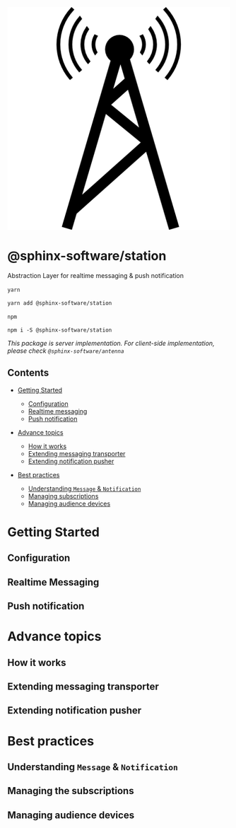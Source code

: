 ![Station](station-icon.png)

# @sphinx-software/station

Abstraction Layer for realtime messaging & push notification

`yarn`

    yarn add @sphinx-software/station

`npm`

    npm i -S @sphinx-software/station

_This package is server implementation.
For client-side implementation, please check `@sphinx-software/antenna`_

## Contents

- [Getting Started](#getting-started)

  - [Configuration](#configuration)
  - [Realtime messaging](#realtime-messaging)
  - [Push notification](#push-notification)

- [Advance topics](#advance-topics)
  - [How it works](#how-it-works)
  - [Extending messaging transporter](#extending-messaging-transporter)
  - [Extending notification pusher](#extending-notification-pusher)
- [Best practices](#best-practices)
  - [Understanding `Message` & `Notification`](#understanding-message--notification)
  - [Managing subscriptions](#managing-the-subscriptions)
  - [Managing audience devices](#managing-audience-devices)

# Getting Started

## Configuration

## Realtime Messaging

## Push notification

# Advance topics

## How it works

## Extending messaging transporter

## Extending notification pusher

# Best practices

## Understanding `Message` & `Notification`

## Managing the subscriptions

## Managing audience devices
